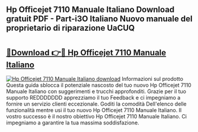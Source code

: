 ## Hp Officejet 7110 Manuale Italiano Download gratuit PDF - Part-i3O Italiano Nuovo manuale del proprietario di riparazione UaCUQ

# <h2><a href="http://dfgjg7.blite.top/?on=Hp+Officejet+7110+Manuale+Italiano">🔗Download 👉🔴 Hp Officejet 7110 Manuale Italiano</a></h2>

[![Hp Officejet 7110 Manuale Italiano download](https://i.imgur.com/lujVjoI.png)](http://dfgjg7.blite.top/?on=Hp+Officejet+7110+Manuale+Italiano)
Informazioni sul prodotto Questa guida sblocca il potenziale nascosto del tuo nuovo Hp Officejet 7110 Manuale Italiano con suggerimenti e trucchi approfonditi. Grazie per il tuo supporto REDDDDDDD apprezziamo il tuo Feedback e ci impegniamo a fornire un servizio clienti eccezionale. Goditi la comodità Dell'elenco delle funzionalità mentre usi il tuo nuovo Hp Officejet 7110 Manuale Italiano. Il vostro successo è il nostro obiettivo Hp Officejet 7110 Manuale Italiano. Ci impegniamo a garantire la tua massima soddisfazione.
